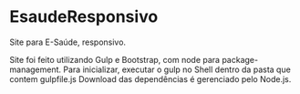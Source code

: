 # EsaudeResponsivo
Site para E-Saúde, responsivo.

Site foi feito utilizando Gulp e Bootstrap, com node para package-management. 
Para inicializar, executar o gulp no Shell dentro da pasta que contem gulpfile.js
Download das dependências é gerenciado pelo Node.js.
